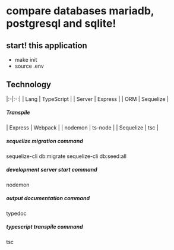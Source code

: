 # compare databases mariadb, postgresql and sqlite!

## start! this application
- make init
- source .env

## Technology
|:-|:-:|
| Lang | TypeScript |
| Server | Express |
| ORM | Sequelize |

##### Transpile
| Express | Webpack |
| nodemon | ts-node |
| Sequelize | tsc |

##### sequelize migration command
sequelize-cli db:migrate
sequelize-cli db:seed:all

##### development server start command
nodemon

##### output documentation command
typedoc

##### typescript transpile command
tsc
